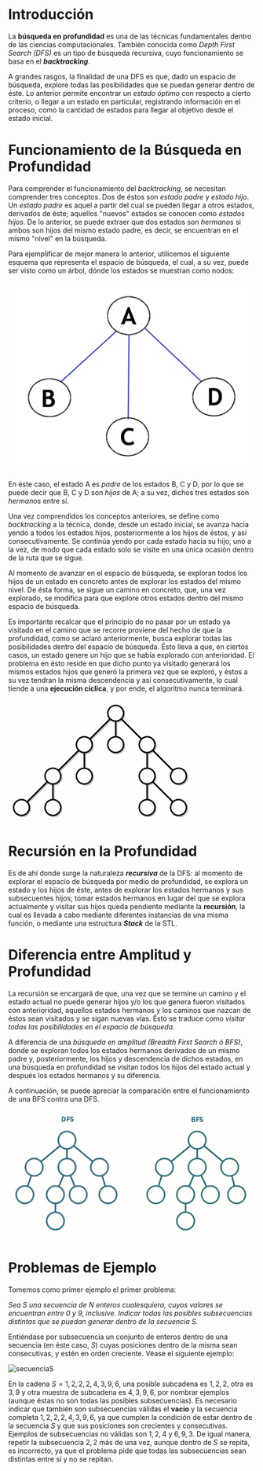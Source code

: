 # Introducción

La **búsqueda en profundidad** es una de las técnicas fundamentales dentro de las ciencias computacionales. También conocida como *Depth First Search (DFS)* es un tipo de búsqueda recursiva, cuyo funcionamiento se basa en el ***backtracking***.

A grandes rasgos, la finalidad de una DFS es que, dado un espacio de búsqueda, explore todas las posibilidades que se puedan generar dentro de éste. Lo anterior permite encontrar un *estado óptimo* con respecto a cierto criterio, o llegar a un estado en particular, registrando información en el proceso, como la cantidad de estados para llegar al objetivo desde el estado inicial.

# Funcionamiento de la Búsqueda en Profundidad 

Para comprender el funcionamiento del *backtracking*, se necesitan comprender tres conceptos. Dos de éstos son *estado padre* y *estado hijo*. Un *estado padre* es aquel a partir del cual se pueden llegar a otros estados, derivados de éste; aquellos "nuevos" estados se conocen como *estados hijos*. De lo anterior, se puede extraer que dos estados son *hermanos* si ambos son hijos del mismo estado padre, es decir, se encuentran en el mismo "nivel" en la búsqueda.

Para ejemplificar de mejor manera lo anterior, utilicemos el siguiente esquema que representa el espacio de búsqueda, el cual, a su vez, puede ser visto como un árbol, dónde los estados se muestran como nodos:

![relationship](relationship.png)

En éste caso, el estado A es *padre* de los estados B, C y D, por lo que se puede decir que B, C y D son *hijos* de A; a su vez, dichos tres estados son *hermanos* entre sí.

Una vez comprendidos los conceptos anteriores, se define como *backtracking* a la técnica, donde, desde un estado inicial, se avanza hacia yendo a todos los estados hijos, posteriormente a los hijos de éstos, y así consecutivamente. Se continúa yendo por cada estado hacia su hijo, uno a la vez, de modo que cada estado solo se visite en una única ocasión dentro de la ruta que se sigue.

Al momento de avanzar en el espacio de búsqueda, se exploran todos los hijos de un estado en concreto antes de explorar los estados del mismo nivel. De ésta forma, se sigue un camino en concreto, que, una vez explorado, se modifica para que explore otros estados dentro del mismo espacio de búsqueda.

Es importante recalcar que el principio de no pasar por un estado ya visitado en el camino que se recorre proviene del hecho de que la profundidad, como se aclaró anteriormente, busca explorar todas las posibilidades dentro del espacio de búsqueda. Ésto lleva a que, en ciertos casos, un estado genere un hijo que se había explorado con anterioridad. El problema en ésto reside en que dicho punto ya visitado generará los mismos estados hijos que generó la primera vez que se exploró, y éstos a su vez tendran la misma descendencia y así consecutivamente, lo cual tiende a una **ejecución cíclica**, y por ende, el algoritmo nunca terminará. 

![DFS](DFS.gif)

# Recursión en la Profundidad

Es de ahí donde surge la naturaleza ***recursiva*** de la DFS: al momento de explorar el espacio de búsqueda por medio de profundidad, se explora un estado y los hijos de éste, antes de explorar los estados hermanos y sus subsecuentes hijos; tomar estados hermanos en lugar del que se explora actualmente y visitar sus hijos queda pendiente mediante la **recursión**, la cual es llevada a cabo mediante diferentes instancias de una misma función, o mediante una estructura ***Stack*** de la STL. 

# Diferencia entre Amplitud y Profundidad

La recursión se encargará de que, una vez que se termine un camino y el estado actual no puede generar hijos y/o los que genera fueron visitados con anterioridad, aquellos estados hermanos y los caminos que nazcan de éstos sean visitados y se sigan nuevas vías. Ésto se traduce como *visitar todas las posibilidades en el espacio de búsqueda*. 

A diferencia de una *búsqueda en amplitud (Breadth First Search ó BFS)*, donde se exploran todos los estados hermanos derivados de un mismo padre y, posteriormente, los hijos y descendencia de dichos estados, en una búsqueda en profundidad se visitan todos los hijos del estado actual y después los estados hermanos y su diferencia.

A continuación, se puede apreciar la comparación entre el funcionamiento de una BFS contra una DFS.

![BFSvsDFS](BFSvsDFS.gif)

# Problemas de Ejemplo

Tomemos como primer ejemplo el primer problema:

 *Sea $S$ una secuencia de $N$ enteros cualesquiera, cuyos valores se encuentran entre 0 y 9, inclusive. Indicar todas las posibles       subsecuencias distintas que se puedan generar dentro de la secuencia $S$.*
 
Entiéndase por subsecuencia un conjunto de enteros dentro de una secuencia (en éste caso, $S$) cuyas posiciones dentro de la misma sean consecutivas, y estén en orden creciente. Véase el siguiente ejemplo: 

![secuenciaS](secuenciaS.png)

En la cadena $S={1,2,2,2,4,3,9,6}$, una posible subcadena es ${1,2,2}$, otra es ${3,9}$ y otra muestra de subcadena es ${4,3,9,6}$, por nombrar ejemplos (aunque éstas no son todas las posibles subsecuencias). Es necesario indicar que también son subsecuencias válidas el **vacío** ${}$ y la secuencia completa ${1,2,2,2,4,3,9,6}$, ya que cumplen la condición de estar dentro de la secuencia $S$ y que sus posiciones son crecientes y consecutivas. Ejemplos de subsecuencias no válidas son ${1,2,4}$ y ${6,9,3}$. De igual manera, repetir la subsecuencia ${2,2}$ más de una vez, aunque dentro de $S$ se repita, es incorrecto, ya que el problema pide que todas las subsecuencias sean distintas entre sí y no se repitan.

